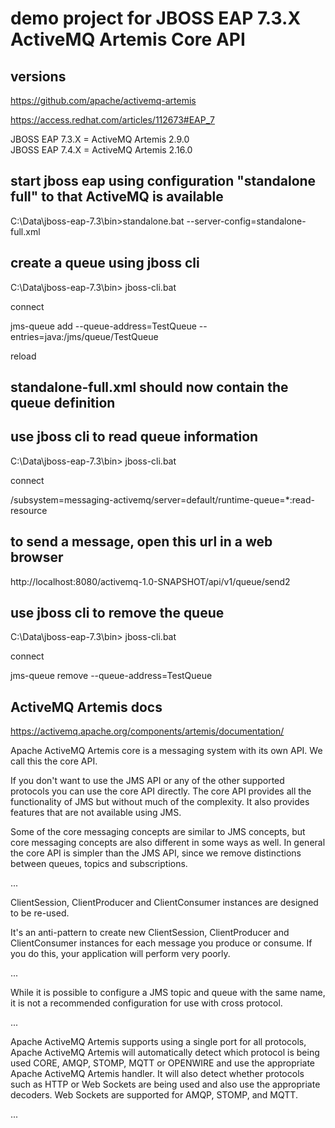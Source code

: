 # demo project for JBOSS EAP 7.3.X ActiveMQ Artemis Core API


## versions

https://github.com/apache/activemq-artemis

https://access.redhat.com/articles/112673#EAP_7

JBOSS EAP 7.3.X = ActiveMQ Artemis 2.9.0  
JBOSS EAP 7.4.X = ActiveMQ Artemis 2.16.0


## start jboss eap using configuration "standalone full" to that ActiveMQ is available

C:\Data\jboss-eap-7.3\bin>standalone.bat --server-config=standalone-full.xml


## create a queue using jboss cli

C:\Data\jboss-eap-7.3\bin> jboss-cli.bat

connect

jms-queue add --queue-address=TestQueue --entries=java:/jms/queue/TestQueue

reload


## standalone-full.xml should now contain the queue definition

<jms-queue name="TestQueue" entries="java:/jms/queue/TestQueue"/>


## use jboss cli to read queue information

C:\Data\jboss-eap-7.3\bin> jboss-cli.bat

connect

/subsystem=messaging-activemq/server=default/runtime-queue=*:read-resource


## to send a message, open this url in a web browser

http://localhost:8080/activemq-1.0-SNAPSHOT/api/v1/queue/send2


## use jboss cli to remove the queue

C:\Data\jboss-eap-7.3\bin> jboss-cli.bat

connect

jms-queue remove --queue-address=TestQueue


## ActiveMQ Artemis docs

https://activemq.apache.org/components/artemis/documentation/

Apache ActiveMQ Artemis core is a messaging system with its own API. We call this the core API.

If you don't want to use the JMS API or any of the other supported protocols you can use the core API directly. The core API provides all the functionality of JMS but without much of the complexity. It also provides features that are not available using JMS.

Some of the core messaging concepts are similar to JMS concepts, but core messaging concepts are also different in some ways as well. In general the core API is simpler than the JMS API, since we remove distinctions between queues, topics and subscriptions. 

...

ClientSession, ClientProducer and ClientConsumer instances are designed to be re-used.

It's an anti-pattern to create new ClientSession, ClientProducer and ClientConsumer instances for each message you produce or consume. If you do this, your application will perform very poorly.

...

While it is possible to configure a JMS topic and queue with the same name, it is not a recommended configuration for use with cross protocol.

...

Apache ActiveMQ Artemis supports using a single port for all protocols, Apache ActiveMQ Artemis will automatically detect which protocol is being used CORE, AMQP, STOMP, MQTT or OPENWIRE and use the appropriate Apache ActiveMQ Artemis handler. It will also detect whether protocols such as HTTP or Web Sockets are being used and also use the appropriate decoders. Web Sockets are supported for AMQP, STOMP, and MQTT.

...

